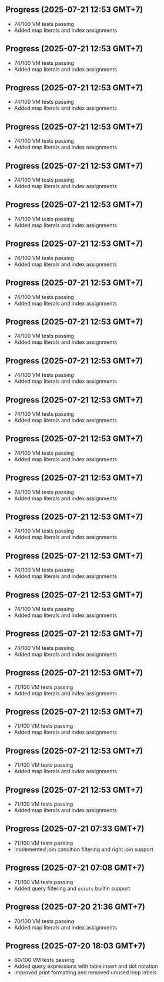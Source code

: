 ## Progress (2025-07-21 12:53 GMT+7)
- 74/100 VM tests passing
- Added map literals and index assignments

## Progress (2025-07-21 12:53 GMT+7)
- 74/100 VM tests passing
- Added map literals and index assignments

## Progress (2025-07-21 12:53 GMT+7)
- 74/100 VM tests passing
- Added map literals and index assignments

## Progress (2025-07-21 12:53 GMT+7)
- 74/100 VM tests passing
- Added map literals and index assignments

## Progress (2025-07-21 12:53 GMT+7)
- 74/100 VM tests passing
- Added map literals and index assignments

## Progress (2025-07-21 12:53 GMT+7)
- 74/100 VM tests passing
- Added map literals and index assignments

## Progress (2025-07-21 12:53 GMT+7)
- 74/100 VM tests passing
- Added map literals and index assignments

## Progress (2025-07-21 12:53 GMT+7)
- 74/100 VM tests passing
- Added map literals and index assignments

## Progress (2025-07-21 12:53 GMT+7)
- 74/100 VM tests passing
- Added map literals and index assignments

## Progress (2025-07-21 12:53 GMT+7)
- 74/100 VM tests passing
- Added map literals and index assignments

## Progress (2025-07-21 12:53 GMT+7)
- 74/100 VM tests passing
- Added map literals and index assignments

## Progress (2025-07-21 12:53 GMT+7)
- 74/100 VM tests passing
- Added map literals and index assignments

## Progress (2025-07-21 12:53 GMT+7)
- 74/100 VM tests passing
- Added map literals and index assignments

## Progress (2025-07-21 12:53 GMT+7)
- 74/100 VM tests passing
- Added map literals and index assignments

## Progress (2025-07-21 12:53 GMT+7)
- 74/100 VM tests passing
- Added map literals and index assignments

## Progress (2025-07-21 12:53 GMT+7)
- 74/100 VM tests passing
- Added map literals and index assignments

## Progress (2025-07-21 12:53 GMT+7)
- 74/100 VM tests passing
- Added map literals and index assignments

## Progress (2025-07-21 12:53 GMT+7)
- 71/100 VM tests passing
- Added map literals and index assignments

## Progress (2025-07-21 12:53 GMT+7)
- 71/100 VM tests passing
- Added map literals and index assignments

## Progress (2025-07-21 12:53 GMT+7)
- 71/100 VM tests passing
- Added map literals and index assignments

## Progress (2025-07-21 12:53 GMT+7)
- 71/100 VM tests passing
- Added map literals and index assignments

## Progress (2025-07-21 07:33 GMT+7)
- 71/100 VM tests passing
- Implemented join condition filtering and right join support

## Progress (2025-07-21 07:08 GMT+7)
- 71/100 VM tests passing
- Added query filtering and `exists` builtin support

## Progress (2025-07-20 21:36 GMT+7)
- 70/100 VM tests passing
- Added map literals and index assignments

## Progress (2025-07-20 18:03 GMT+7)
- 60/100 VM tests passing
- Added query expressions with table.insert and dot notation
- Improved print formatting and removed unused loop labels
